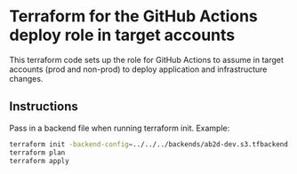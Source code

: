 # Terraform for the GitHub Actions deploy role in target accounts

This terraform code sets up the role for GitHub Actions to assume in target accounts (prod and non-prod) to deploy application and infrastructure changes.

## Instructions

Pass in a backend file when running terraform init. Example:

```bash
terraform init -backend-config=../../../backends/ab2d-dev.s3.tfbackend
terraform plan
terraform apply
```
